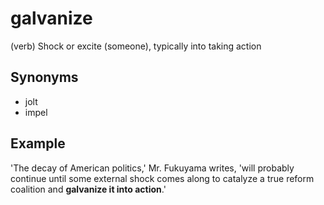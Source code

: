 # galvanize

(verb) Shock or excite (someone), typically into taking action

## Synonyms

+ jolt
+ impel

## Example

'The decay of American politics,' Mr. Fukuyama writes, 'will probably continue until some external shock comes along to catalyze a true reform coalition and **galvanize it into action**.'
